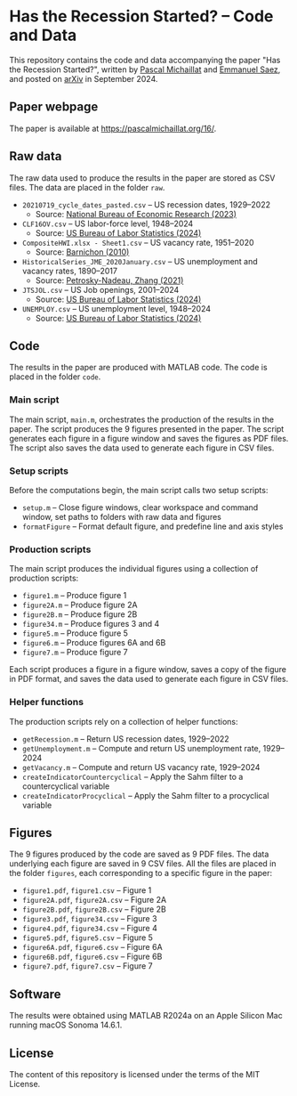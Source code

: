 # Has the Recession Started? – Code and Data

This repository contains the code and data accompanying the paper "Has the Recession Started?", written by [Pascal Michaillat](https://pascalmichaillat.org) and [Emmanuel Saez](https://eml.berkeley.edu/~saez/), and posted on [arXiv](https://doi.org/10.48550/arXiv.2408.05856) in September 2024.

## Paper webpage

The paper is available at https://pascalmichaillat.org/16/.

## Raw data

The raw data used to produce the results in the paper are stored as CSV files. The data are placed in the folder `raw`. 

+ `20210719_cycle_dates_pasted.csv` – US recession dates, 1929–2022
	+ Source: [National Bureau of Economic Research (2023)](https://www.nber.org/research/data/us-business-cycle-expansions-and-contractions)
+ `CLF16OV.csv` – US labor-force level, 1948–2024
	+ Source: [US Bureau of Labor Statistics (2024)](https://fred.stlouisfed.org/series/CLF16OV)
+ `CompositeHWI.xlsx - Sheet1.csv` – US vacancy rate, 1951–2020
	+ Source: [Barnichon (2010)](https://docs.google.com/spreadsheets/d/1fkMinSHkjTL99-bLZYFldQ8rHtgh8lxd)
+ `HistoricalSeries_JME_2020January.csv` – US unemployment and vacancy rates, 1890–2017
	+ Source: [Petrosky-Nadeau, Zhang (2021)](https://docs.google.com/spreadsheets/d/1Ym0zkHZtIvb73zjLzL2cz_P5lXrulzFgvZpA5ZYyElI)
+ `JTSJOL.csv` – US Job openings, 2001–2024
	+ Source: [US Bureau of Labor Statistics (2024)](https://fred.stlouisfed.org/series/JTSJOL)
+ `UNEMPLOY.csv` – US unemployment level, 1948–2024
	+ Source: [US Bureau of Labor Statistics (2024)](https://fred.stlouisfed.org/series/UNEMPLOY)
	
## Code

The results in the paper are produced with MATLAB code. The code is placed in the folder `code`.

### Main script

The main script, `main.m`, orchestrates the production of the results in the paper. The script produces the 9 figures presented in the paper. The script generates each figure in a figure window and saves the figures as PDF files. The script also saves the data used to generate each figure in CSV files.

### Setup scripts

Before the computations begin, the main script calls two setup scripts:

+ `setup.m` – Close figure windows, clear workspace and command window, set paths to folders with raw data and figures
+ `formatFigure` – Format default figure, and predefine line and axis styles

### Production scripts

The main script produces the individual figures using a collection of production scripts:

+ `figure1.m` – Produce figure 1
+ `figure2A.m` – Produce figure 2A
+ `figure2B.m` – Produce figure 2B
+ `figure34.m` – Produce figures 3 and 4
+ `figure5.m` – Produce figure 5
+ `figure6.m` – Produce figures 6A and 6B
+ `figure7.m` – Produce figure 7

Each script produces a figure in a figure window, saves a copy of the figure in PDF format, and saves the data used to generate each figure in CSV files.

### Helper functions

The production scripts rely on a collection of helper functions:
 
+ `getRecession.m` – Return US recession dates, 1929–2022
+ `getUnemployment.m` – Compute and return US unemployment rate, 1929–2024
+ `getVacancy.m` – Compute and return US vacancy rate, 1929–2024
+ `createIndicatorCountercyclical` – Apply the Sahm filter to a countercyclical variable 
+ `createIndicatorProcyclical` – Apply the Sahm filter to a procyclical variable 

## Figures

The 9 figures produced by the code are saved as 9 PDF files. The data underlying each figure are saved in 9 CSV files. All the files are placed in the folder `figures`, each corresponding to a specific figure in the paper:

+ `figure1.pdf`, `figure1.csv` – Figure 1
+ `figure2A.pdf`, `figure2A.csv` – Figure 2A
+ `figure2B.pdf`, `figure2B.csv` – Figure 2B
+ `figure3.pdf`, `figure34.csv` – Figure 3
+ `figure4.pdf`, `figure34.csv` – Figure 4
+ `figure5.pdf`, `figure5.csv` – Figure 5
+ `figure6A.pdf`, `figure6.csv` – Figure 6A
+ `figure6B.pdf`, `figure6.csv` – Figure 6B
+ `figure7.pdf`, `figure7.csv` – Figure 7

## Software

The results were obtained using MATLAB R2024a on an Apple Silicon Mac running macOS Sonoma 14.6.1.

## License

The content of this repository is licensed under the terms of the MIT License.